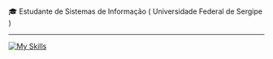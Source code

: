 
<p>🎓 Estudante de Sistemas de Informação ( Universidade Federal de Sergipe ) </p>
<hr>

[![My Skills](https://skillicons.dev/icons?i=java,spring,kotlin,postman,mongodb,postgresql,aws,docker,git)](https://skillicons.dev)
<!-- kotlin,aws,docker -->
